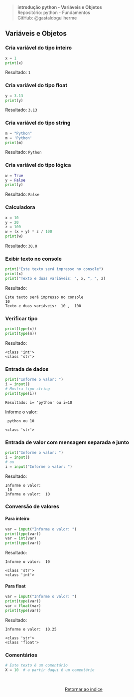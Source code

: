 >**introdução python - Variáveis e Objetos**    
> Repositório: python - Fundamentos  
> GitHub: @gastaldoguilherme
&nbsp;


## Variáveis e Objetos

### Cria variável do tipo inteiro
```python
x = 1
print(x)
```
Resultado: `1`

### Cria variável do tipo float
```python
y = 3.13
print(y)
```
Resultado: `3.13`

### Cria variável do tipo string
```python
m = "Python"
m = 'Python'
print(m)
```
Resultado: `Python`

### Cria variável do tipo lógica
```python
w = True  
y = False
print(y)
```
Resultado: `False`

### Calculadora
```python
x = 10
y = 20
z = 100
w = (x + y) * z / 100
print(w)
```
Resultado: `30.0`

### Exibir texto no console
```python
print("Este texto será impresso no console")
print(x)
print("Texto e duas variáveis: ", x, ", ", z)
```
Resultado:
```
Este texto será impresso no console
10
Texto e duas variáveis:  10 ,  100
```

### Verificar tipo
```python
print(type(x))
print(type(m))
```
Resultado:
```
<class 'int'>
<class 'str'>
```

### Entrada de dados
```python
print("Informe o valor: ")
i = input()
# Mostra tipo string
print(type(i))
```
```
Resultado: i= 'python' ou i=10
```
Informe o valor: 
```
 python ou 10

<class 'str'>

```

### Entrada de valor com mensagem separada e junto
```python
print("Informe o valor: ")
i = input()
# ou
i = input("Informe o valor: ")
```
Resultado:
```
Informe o valor: 
 10
Informe o valor:  10

```

### Conversão de valores
#### Para inteiro
```python
var = input("Informe o valor: ")
print(type(var))
var = int(var)
print(type(var))
```
Resultado:
```
Informe o valor:  10

<class 'str'>
<class 'int'>

```


#### Para float
```python
var = input("Informe o valor: ")
print(type(var))
var = float(var)
print(type(var))
```
Resultado:
```
Informe o valor:  10.25

<class 'str'>
<class 'float'>

```


### Comentários
```python
# Este texto é um comentário
X = 10  # a partir daqui é um comentário
```
&nbsp;

<div align="center">
   
[Retornar ao índice](/README.md)

</div>